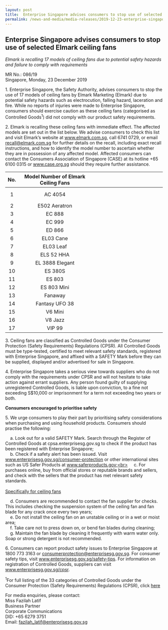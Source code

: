 ```yaml
---
layout: post
title:  Enterprise Singapore advises consumers to stop use of selected Elmark ceiling fans
permalink: /news-and-media/media-releases/2019-12-23-enterprise-singapore-advises-consumers-to-stop-use-of-selected-elmark-ceiling-fans
---
```

## Enterprise Singapore advises consumers to stop use of selected Elmark ceiling fans

*Elmark is recalling 17 models of ceiling fans due to potential safety hazards and failure to comply with requirements*

MR No.: 086/19<br>
Singapore, Monday, 23 December 2019

1\. Enterprise Singapore, the Safety Authority, advises consumers to stop the use of 17 models of ceiling fans by Elmark Marketing (Elmark) due to potential safety hazards such as electrocution, falling hazard, laceration and fire. While no reports of injuries were made to Enterprise Singapore, consumers should exercise caution as these ceiling fans (categorised as Controlled Goods<sup>1</sup>) did not comply with our product safety requirements.

2\. Elmark is recalling these ceiling fans with immediate effect. The affected models are set out in the list below. We advise consumers to check this list and visit Elmark’s website at www.elmark.com.sg, call 6741 0729, or email recall@elmark.com.sg for further details on the recall, including exact recall instructions, and how to identify the model number to ascertain whether they are in possession of any affected model. Affected consumers can contact the Consumers Association of Singapore (CASE) at its hotline +65 6100 0315 or www.case.org.sg should they require further assistance.

|No.| Model Number of Elmark Ceiling Fans||
|:---:|:---:|---|
|1|AC 4054|&nbsp; &nbsp; &nbsp; &nbsp; &nbsp; &nbsp; &nbsp; &nbsp; &nbsp; &nbsp; &nbsp; &nbsp; &nbsp; &nbsp; &nbsp; &nbsp; &nbsp; &nbsp; &nbsp; &nbsp; &nbsp; &nbsp; &nbsp; &nbsp; &nbsp; &nbsp; &nbsp; &nbsp; &nbsp; &nbsp; &nbsp; &nbsp; &nbsp; &nbsp; &nbsp; &nbsp; &nbsp; &nbsp; |
|2|E502 Aeratron|
|3|EC 888|
|4|EC 999|
|5|ED 866|
|6|EL03 Cane|
|7|EL03 Leaf|
|8|ELS 52 HHA|
|9|EL 3888 Elegant|
|10|ES 380S|
|11|ES 803|
|12|ES 803 Mini|
|13|Fanaway|
|14|Fantasy UFO 38|
|15|V6 Mini|
|16|V8 Jazz|
|17|VIP 99|

3\. Ceiling fans are classified as Controlled Goods under the Consumer Protection (Safety Requirements) Regulations (CPSR). All Controlled Goods must be type-tested, certified to meet relevant safety standards, registered with Enterprise Singapore, and affixed with a SAFETY Mark before they can be supplied, displayed and/or advertised for sale in Singapore.

4\. Enterprise Singapore takes a serious view towards suppliers who do not comply with the requirements under CPSR and will not hesitate to take action against errant suppliers. Any person found guilty of supplying unregistered Controlled Goods, is liable upon conviction, to a fine not exceeding S$10,000 or imprisonment for a term not exceeding two years or both.

**Consumers encouraged to prioritise safety**

5\. We urge consumers to play their part by prioritising safety considerations when purchasing and using household products. Consumers should practise the following:

&nbsp; &nbsp; a. Look out for a valid SAFETY Mark. Search through the Register of Controlled Goods at cpsa.enterprisesg.gov.sg to check if the product has been registered with Enterprise Singapore;<br>
&nbsp; &nbsp; b. Check if a safety alert has been issued. Visit www.enterprisesg.gov.sg/consumer-protection or other international sites such as US Safer Products at www.saferproducts.gov;<br>
&nbsp; &nbsp; c. For purchases online, buy from official stores or reputable brands and sellers, and check with the sellers that the product has met relevant safety standards.<br><br>
<ins>Specifically for ceiling fans<ins>
  
&nbsp; &nbsp; d. Consumers are recommended to contact the fan supplier for checks. This includes checking the suspension system of the ceiling fan and fan blade for any crack once every two years;<br>
&nbsp; &nbsp; e. Do not install the ceiling fan on an unstable ceiling or in a wet or moist area;<br>
&nbsp; &nbsp; f. Take care not to press down on, or bend fan blades during cleaning;<br>
&nbsp; &nbsp; g. Maintain the fan blade by cleaning it frequently with warm water only. Soap or strong detergent is not recommended.
  
 6\. Consumers can report product safety issues to Enterprise Singapore at 1800 773 3163 or consumerprotection@enterprisesg.gov.sg. For consumer safety tips, visit www.enterprisesg.gov.sg/safety-tips. For information on registration of Controlled Goods, suppliers can visit www.enterprisesg.gov.sg/cpsr.

<sup>1</sup>For full listing of the 33 categories of Controlled Goods under the Consumer Protection (Safety Requirements) Regulations (CPSR), click [here](https://www.enterprisesg.gov.sg/quality-standards/consumer-protection/for-suppliers/regulations-and-guidelines-for-suppliers/regulations-and-guidelines-for-suppliers/consumer-protection-safety-requirements-regulations/controlled-goods-and-their-applicable-safety-standards)

For media enquiries, please contact:<br>
Miss Fazilah Latif<br>
Business Partner<br>
Corporate Communications<br>
DID: +65 6279 3751<br>
Email: fazilah_latif@enterprisesg.gov.sg







